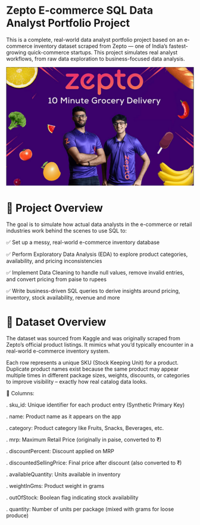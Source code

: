 # Zepto E-commerce SQL Data Analyst Portfolio Project
This is a complete, real-world data analyst portfolio project based on an e-commerce inventory dataset scraped from Zepto — one of India’s fastest-growing quick-commerce startups. This project simulates real analyst workflows, from raw data exploration to business-focused data analysis.

![Zepto logo](https://github.com/ritik168/Zepto-Data-Analysis-Project/blob/main/Zepto%20data%20analysis.png)

# 📌 Project Overview
The goal is to simulate how actual data analysts in the e-commerce or retail industries work behind the scenes to use SQL to:

✅ Set up a messy, real-world e-commerce inventory database

✅ Perform Exploratory Data Analysis (EDA) to explore product categories, availability, and pricing inconsistencies

✅ Implement Data Cleaning to handle null values, remove invalid entries, and convert pricing from paise to rupees

✅ Write business-driven SQL queries to derive insights around pricing, inventory, stock availability, revenue and more

# 📁 Dataset Overview
The dataset was sourced from Kaggle and was originally scraped from Zepto’s official product listings. It mimics what you’d typically encounter in a real-world e-commerce inventory system.

Each row represents a unique SKU (Stock Keeping Unit) for a product. Duplicate product names exist because the same product may appear multiple times in different package sizes, weights, discounts, or categories to improve visibility – exactly how real catalog data looks.

🧾 Columns:

. sku_id: Unique identifier for each product entry (Synthetic Primary Key)

. name: Product name as it appears on the app

. category: Product category like Fruits, Snacks, Beverages, etc.

. mrp: Maximum Retail Price (originally in paise, converted to ₹)

. discountPercent: Discount applied on MRP

. discountedSellingPrice: Final price after discount (also converted to ₹)

. availableQuantity: Units available in inventory

. weightInGms: Product weight in grams

. outOfStock: Boolean flag indicating stock availability

. quantity: Number of units per package (mixed with grams for loose produce)
